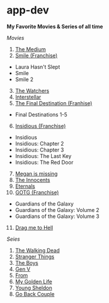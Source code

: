 # app-dev

**My Favorite Movies & Series of all time**

*Movies*
1. [The Medium](https://www.imdb.com/title/tt13446168/?ref_=fn_al_tt_2)
2. [Smile (Franchise)](https://www.imdb.com/title/tt15474916/?ref_=fn_al_tt_2)
  - Laura Hasn't Slept
  - Smile
  - Smile 2
3. [The Watchers](https://www.imdb.com/title/tt26736843/?ref_=fn_al_tt_1)
4. [Interstellar](https://www.imdb.com/title/tt0816692/?ref_=fn_al_tt_1)
5. [The Final Destination (Franhise)](https://www.imdb.com/title/tt0195714/?ref_=nv_sr_srsg_0_tt_8_nm_0_in_0_q_Final%2520des)
  - Final Destinations 1-5
6. [Insidious (Franchise) ](https://www.imdb.com/title/tt1591095/)
  - Insidious
  - Insidious: Chapter 2
  - Insidious: Chapter 3
  - Insidious: The Last Key
  - Insidious: The Red Door
7. [Megan is missing](https://www.imdb.com/title/tt1087461/?ref_=nv_sr_srsg_0_tt_8_nm_0_in_0_q_megan%2520is%2520)
8. [The Innocents](https://www.imdb.com/title/tt4028464/?ref_=nv_sr_srsg_3_tt_8_nm_0_in_0_q_the%2520innoc)
9. [Eternals](https://www.imdb.com/title/tt9032400/?ref_=fn_al_tt_1)
10. [GOTG (Franchise)](https://www.imdb.com/title/tt2015381/?ref_=nv_sr_srsg_0_tt_7_nm_1_in_0_q_guardia)
  - Guardians of the Galaxy
  - Guardians of the Galaxy: Volume 2
  - Guardians of the Galaxy: Volume 3
11. [Drag me to Hell](https://www.imdb.com/title/tt1127180/?ref_=nv_sr_srsg_0_tt_7_nm_1_in_0_q_drag%2520m)

*Seies*
1. [The Walking Dead](https://www.imdb.com/title/tt1520211/?ref_=nv_sr_srsg_0_tt_8_nm_0_in_0_q_walki)
2. [Stranger Things](https://www.imdb.com/title/tt4574334/?ref_=nv_sr_srsg_0_tt_8_nm_0_in_0_q_stran)
3. [The Boys](https://www.imdb.com/title/tt1190634/?ref_=nv_sr_srsg_0_tt_7_nm_1_in_0_q_The%2520boys)
4. [Gen V](https://www.imdb.com/title/tt13159924/?ref_=nv_sr_srsg_0_tt_2_nm_6_in_0_q_genv)
5. [From](https://www.imdb.com/title/tt9813792/?ref_=nv_sr_srsg_0_tt_8_nm_0_in_0_q_from)
6. [My Golden Life](https://www.imdb.com/title/tt7278550/?ref_=nv_sr_srsg_0_tt_8_nm_0_in_0_q_my%2520golden)
7. [Young Sheldon](https://www.imdb.com/title/tt6226232/?ref_=nv_sr_srsg_1_tt_6_nm_1_in_0_q_young)
8. [Go Back Couple](https://www.imdb.com/title/tt7418578/?ref_=nv_sr_srsg_3_tt_8_nm_0_in_0_q_go%2520back)
